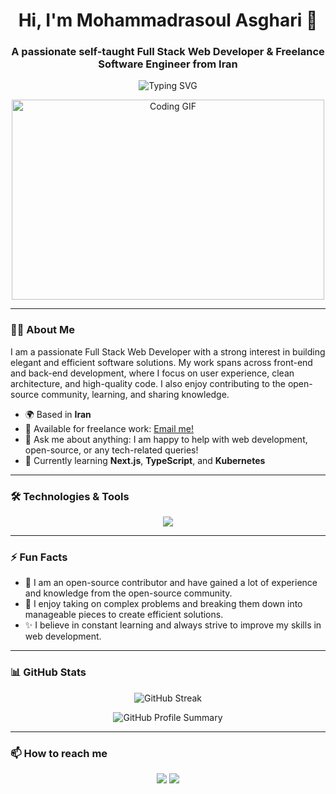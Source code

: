 <h1 align="center">Hi, I'm Mohammadrasoul Asghari 👋</h1>
<h3 align="center">A passionate self-taught Full Stack Web Developer & Freelance Software Engineer from Iran</h3>

<p align="center">
  <img src="https://readme-typing-svg.demolab.com?font=Fira+Code&weight=600&size=22&duration=4000&pause=1000&color=33FF91&center=true&vCenter=true&width=435&lines=Full+Stack+Web+Developer;Freelance+Software+Engineer;Open-Source+Enthusiast" alt="Typing SVG" />
</p>

<p align="center">
  <img src="https://github.com/abhisheknaiidu/abhisheknaiidu/blob/master/code.gif?raw=true" width="500" height="320" alt="Coding GIF">
</p>

---

### 👨‍💻 About Me

I am a passionate Full Stack Web Developer with a strong interest in building elegant and efficient software solutions. My work spans across front-end and back-end development, where I focus on user experience, clean architecture, and high-quality code. I also enjoy contributing to the open-source community, learning, and sharing knowledge.

- 🌍 Based in **Iran**
- 💼 Available for freelance work: [Email me!](mailto:mohammadrasoulasghari1@gmail.com)
- 💬 Ask me about anything: I am happy to help with web development, open-source, or any tech-related queries!
- 🌱 Currently learning **Next.js**, **TypeScript**, and **Kubernetes**

---

### 🛠️ Technologies & Tools

<p align="center">
  <img src="https://skillicons.dev/icons?i=php,laravel,mysql,ubuntu,redis,mongodb,javascript,react,jquery,css,html,git&theme=dark" />
</p>

---

### ⚡ Fun Facts

- 🚀 I am an open-source contributor and have gained a lot of experience and knowledge from the open-source community.
- 🎯 I enjoy taking on complex problems and breaking them down into manageable pieces to create efficient solutions.
- ✨ I believe in constant learning and always strive to improve my skills in web development.

---

### 📊 GitHub Stats
<p align="center">
  <img src="https://github-readme-streak-stats.herokuapp.com/?user=mohammadrasoulasghari&theme=radical" alt="GitHub Streak" />
</p>

<p align="center">
  <img src="https://github-profile-summary-cards.vercel.app/api/cards/profile-details?username=mohammadrasoulasghari&theme=radical" alt="GitHub Profile Summary" />
</p>

---

### 📫 How to reach me

<p align="center">
  <a href="mailto:mohammadrasoulasghari1@gmail.com"><img src="https://img.shields.io/badge/Email-D14836?style=for-the-badge&logo=gmail&logoColor=white"/></a>
  <a href="https://linkedin.com/in/mohammadrasoulasghari"><img src="https://img.shields.io/badge/LinkedIn-0077B5?style=for-the-badge&logo=linkedin&logoColor=white" /></a>
</p>
